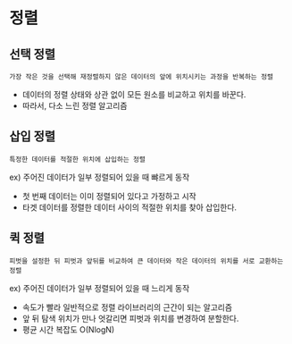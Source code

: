 # 정렬

## 선택 정렬

`가장 작은 것을 선택해 재정렬하지 않은 데이터의 앞에 위치시키는 과정을 반복하는 정렬`

* 데이터의 정렬 상태와 상관 없이 모든 원소를 비교하고 위치를 바꾼다.
* 따라서, 다소 느린 정렬 알고리즘

## 삽입 정렬

`특정한 데이터를 적절한 위치에 삽입하는 정렬`

ex) 주어진 데이터가 일부 정렬되어 있을 때 뺘르게 동작

* 첫 번째 데이터는 이미 정렬되어 있다고 가정하고 시작
* 타겟 데이터를 정렬한 데이터 사이의 적절한 위치를 찾아 삽입한다.

## 퀵 정렬

`피벗을 설정한 뒤 피벗과 앞뒤를 비교하여 큰 데이터와 작은 데이터의 위치를 서로 교환하는 정렬`

ex) 주어진 데이터가 일부 정렬되어 있을 때 느리게 동작

* 속도가 빨라 일반적으로 정렬 라이브러리의 근간이 되는 알고리즘
* 앞 뒤 탐색 위치가 만나 엇갈리면 피벗과 위치를 변경하여 분할한다.
* 평균 시간 복잡도 O(NlogN)